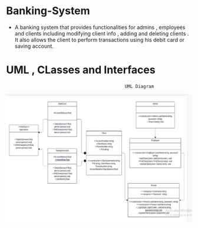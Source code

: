 # Banking-System
- A banking system that provides functionalities for admins , employees and clients including modifying client info , adding and deleting clients . It also allows the client to perform transactions using his debit card or saving account.

# UML , CLasses and Interfaces

                                                 UML Diagram
 ![UML](https://github.com/Joeee167/Banking-System/blob/main/Screenshot%202024-06-18%20174936.png)

